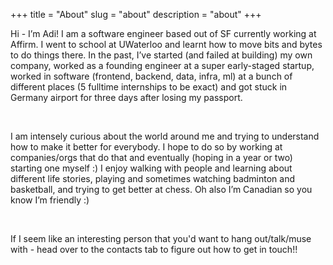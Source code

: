 +++
title = "About"
slug = "about"
description = "about"
+++

Hi - I’m Adi! I am a software engineer based out of SF currently working at Affirm. I went to school at UWaterloo and learnt how to move bits and bytes to do things there. In the past, I’ve started (and failed at building) my own company, worked as a founding engineer at a super early-staged startup,  worked in software (frontend, backend, data, infra, ml) at a bunch of different places (5 fulltime internships to be exact) and got stuck in Germany airport for three days after losing my passport. 


&nbsp;

I am intensely curious about the world around me and trying to understand how to make it better for everybody. I hope to do so by working at companies/orgs that do that and eventually (hoping in a year or two) starting one myself :) I enjoy walking with people and learning about different life stories, playing and sometimes watching badminton and basketball, and trying to get better at chess. Oh also I’m Canadian so you know I’m friendly :) 

&nbsp;

If I seem like an interesting person that you'd want to hang out/talk/muse with - head over to the contacts tab to figure out how to get in touch!!


